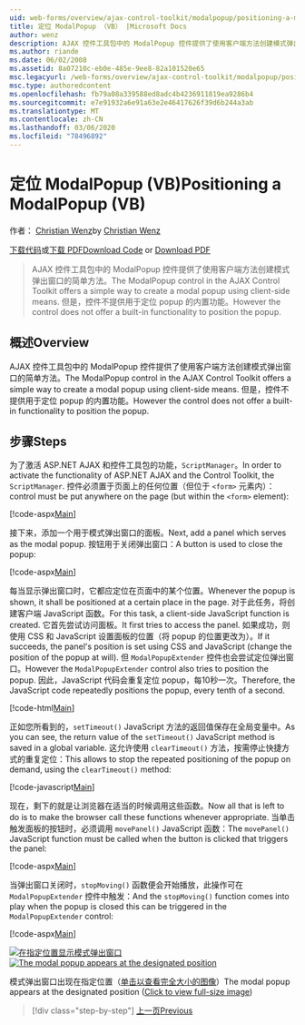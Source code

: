 ```yaml
---
uid: web-forms/overview/ajax-control-toolkit/modalpopup/positioning-a-modalpopup-vb
title: 定位 ModalPopup （VB） |Microsoft Docs
author: wenz
description: AJAX 控件工具包中的 ModalPopup 控件提供了使用客户端方法创建模式弹出窗口的简单方法。 但是，控件不提供 。
ms.author: riande
ms.date: 06/02/2008
ms.assetid: 8a07210c-eb0e-485e-9ee8-82a101520e65
msc.legacyurl: /web-forms/overview/ajax-control-toolkit/modalpopup/positioning-a-modalpopup-vb
msc.type: authoredcontent
ms.openlocfilehash: fb79a08a339588ed8adc4b4236911819ea9286b4
ms.sourcegitcommit: e7e91932a6e91a63e2e46417626f39d6b244a3ab
ms.translationtype: MT
ms.contentlocale: zh-CN
ms.lasthandoff: 03/06/2020
ms.locfileid: "78496892"
---
```

# <a name="positioning-a-modalpopup-vb"></a><span data-ttu-id="40023-104">定位 ModalPopup (VB)</span><span class="sxs-lookup"><span data-stu-id="40023-104">Positioning a ModalPopup (VB)</span></span>

<span data-ttu-id="40023-105">作者： [Christian Wenz](https://github.com/wenz)</span><span class="sxs-lookup"><span data-stu-id="40023-105">by [Christian Wenz](https://github.com/wenz)</span></span>

<span data-ttu-id="40023-106">[下载代码](https://download.microsoft.com/download/2/4/0/24052038-f942-4336-905b-b60ae56f0dd5/ModalPopup4.vb.zip)或[下载 PDF](https://download.microsoft.com/download/b/6/a/b6ae89ee-df69-4c87-9bfb-ad1eb2b23373/modalpopup4VB.pdf)</span><span class="sxs-lookup"><span data-stu-id="40023-106">[Download Code](https://download.microsoft.com/download/2/4/0/24052038-f942-4336-905b-b60ae56f0dd5/ModalPopup4.vb.zip) or [Download PDF](https://download.microsoft.com/download/b/6/a/b6ae89ee-df69-4c87-9bfb-ad1eb2b23373/modalpopup4VB.pdf)</span></span>

> <span data-ttu-id="40023-107">AJAX 控件工具包中的 ModalPopup 控件提供了使用客户端方法创建模式弹出窗口的简单方法。</span><span class="sxs-lookup"><span data-stu-id="40023-107">The ModalPopup control in the AJAX Control Toolkit offers a simple way to create a modal popup using client-side means.</span></span> <span data-ttu-id="40023-108">但是，控件不提供用于定位 popup 的内置功能。</span><span class="sxs-lookup"><span data-stu-id="40023-108">However the control does not offer a built-in functionality to position the popup.</span></span>

## <a name="overview"></a><span data-ttu-id="40023-109">概述</span><span class="sxs-lookup"><span data-stu-id="40023-109">Overview</span></span>

<span data-ttu-id="40023-110">AJAX 控件工具包中的 ModalPopup 控件提供了使用客户端方法创建模式弹出窗口的简单方法。</span><span class="sxs-lookup"><span data-stu-id="40023-110">The ModalPopup control in the AJAX Control Toolkit offers a simple way to create a modal popup using client-side means.</span></span> <span data-ttu-id="40023-111">但是，控件不提供用于定位 popup 的内置功能。</span><span class="sxs-lookup"><span data-stu-id="40023-111">However the control does not offer a built-in functionality to position the popup.</span></span>

## <a name="steps"></a><span data-ttu-id="40023-112">步骤</span><span class="sxs-lookup"><span data-stu-id="40023-112">Steps</span></span>

<span data-ttu-id="40023-113">为了激活 ASP.NET AJAX 和控件工具包的功能，`ScriptManager`。</span><span class="sxs-lookup"><span data-stu-id="40023-113">In order to activate the functionality of ASP.NET AJAX and the Control Toolkit, the `ScriptManager`.</span></span> <span data-ttu-id="40023-114">控件必须置于页面上的任何位置（但位于 `<form>` 元素内）：</span><span class="sxs-lookup"><span data-stu-id="40023-114">control must be put anywhere on the page (but within the `<form>` element):</span></span>

[!code-aspx[Main](positioning-a-modalpopup-vb/samples/sample1.aspx)]

<span data-ttu-id="40023-115">接下来，添加一个用于模式弹出窗口的面板。</span><span class="sxs-lookup"><span data-stu-id="40023-115">Next, add a panel which serves as the modal popup.</span></span> <span data-ttu-id="40023-116">按钮用于关闭弹出窗口：</span><span class="sxs-lookup"><span data-stu-id="40023-116">A button is used to close the popup:</span></span>

[!code-aspx[Main](positioning-a-modalpopup-vb/samples/sample2.aspx)]

<span data-ttu-id="40023-117">每当显示弹出窗口时，它都应定位在页面中的某个位置。</span><span class="sxs-lookup"><span data-stu-id="40023-117">Whenever the popup is shown, it shall be positioned at a certain place in the page.</span></span> <span data-ttu-id="40023-118">对于此任务，将创建客户端 JavaScript 函数。</span><span class="sxs-lookup"><span data-stu-id="40023-118">For this task, a client-side JavaScript function is created.</span></span> <span data-ttu-id="40023-119">它首先尝试访问面板。</span><span class="sxs-lookup"><span data-stu-id="40023-119">It first tries to access the panel.</span></span> <span data-ttu-id="40023-120">如果成功，则使用 CSS 和 JavaScript 设置面板的位置（将 popup 的位置更改为）。</span><span class="sxs-lookup"><span data-stu-id="40023-120">If it succeeds, the panel's position is set using CSS and JavaScript (change the position of the popup at will).</span></span> <span data-ttu-id="40023-121">但 `ModalPopupExtender` 控件也会尝试定位弹出窗口。</span><span class="sxs-lookup"><span data-stu-id="40023-121">However the `ModalPopupExtender` control also tries to position the popup.</span></span> <span data-ttu-id="40023-122">因此，JavaScript 代码会重复定位 popup，每10秒一次。</span><span class="sxs-lookup"><span data-stu-id="40023-122">Therefore, the JavaScript code repeatedly positions the popup, every tenth of a second.</span></span>

[!code-html[Main](positioning-a-modalpopup-vb/samples/sample3.html)]

<span data-ttu-id="40023-123">正如您所看到的，`setTimeout()` JavaScript 方法的返回值保存在全局变量中。</span><span class="sxs-lookup"><span data-stu-id="40023-123">As you can see, the return value of the `setTimeout()` JavaScript method is saved in a global variable.</span></span> <span data-ttu-id="40023-124">这允许使用 `clearTimeout()` 方法，按需停止快捷方式的重复定位：</span><span class="sxs-lookup"><span data-stu-id="40023-124">This allows to stop the repeated positioning of the popup on demand, using the `clearTimeout()` method:</span></span>

[!code-javascript[Main](positioning-a-modalpopup-vb/samples/sample4.js)]

<span data-ttu-id="40023-125">现在，剩下的就是让浏览器在适当的时候调用这些函数。</span><span class="sxs-lookup"><span data-stu-id="40023-125">Now all that is left to do is to make the browser call these functions whenever appropriate.</span></span> <span data-ttu-id="40023-126">当单击触发面板的按钮时，必须调用 `movePanel()` JavaScript 函数：</span><span class="sxs-lookup"><span data-stu-id="40023-126">The `movePanel()` JavaScript function must be called when the button is clicked that triggers the panel:</span></span>

[!code-aspx[Main](positioning-a-modalpopup-vb/samples/sample5.aspx)]

<span data-ttu-id="40023-127">当弹出窗口关闭时，`stopMoving()` 函数便会开始播放，此操作可在 `ModalPopupExtender` 控件中触发：</span><span class="sxs-lookup"><span data-stu-id="40023-127">And the `stopMoving()` function comes into play when the popup is closed this can be triggered in the `ModalPopupExtender` control:</span></span>

[!code-aspx[Main](positioning-a-modalpopup-vb/samples/sample6.aspx)]

<span data-ttu-id="40023-128">[![在指定位置显示模式弹出窗口](positioning-a-modalpopup-vb/_static/image2.png)](positioning-a-modalpopup-vb/_static/image1.png)</span><span class="sxs-lookup"><span data-stu-id="40023-128">[![The modal popup appears at the designated position](positioning-a-modalpopup-vb/_static/image2.png)](positioning-a-modalpopup-vb/_static/image1.png)</span></span>

<span data-ttu-id="40023-129">模式弹出窗口出现在指定位置（[单击以查看完全大小的图像](positioning-a-modalpopup-vb/_static/image3.png)）</span><span class="sxs-lookup"><span data-stu-id="40023-129">The modal popup appears at the designated position ([Click to view full-size image](positioning-a-modalpopup-vb/_static/image3.png))</span></span>

> [!div class="step-by-step"]
> [<span data-ttu-id="40023-130">上一页</span><span class="sxs-lookup"><span data-stu-id="40023-130">Previous</span></span>](handling-postbacks-from-a-modalpopup-vb.md)
